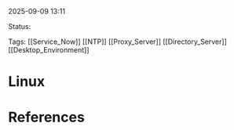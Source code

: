 
2025-09-09 13:11

Status:

Tags: [[Service_Now]] [[NTP]] [[Proxy_Server]] [[Directory_Server]] [[Desktop_Environment]]




# Linux








# References

